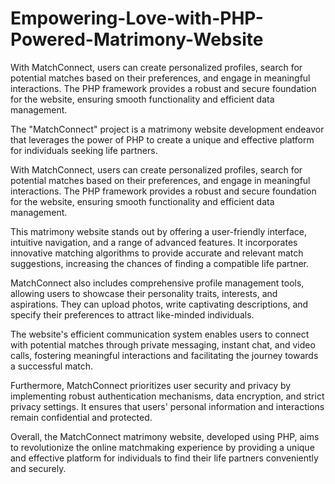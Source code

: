 # Empowering-Love-with-PHP-Powered-Matrimony-Website
With MatchConnect, users can create personalized profiles, search for potential matches based on their preferences, and engage in meaningful interactions. The PHP framework provides a robust and secure foundation for the website, ensuring smooth functionality and efficient data management.

The "MatchConnect" project is a matrimony website development endeavor that leverages the power of PHP to create a unique and effective platform for individuals seeking life partners. 

With MatchConnect, users can create personalized profiles, search for potential matches based on their preferences, and engage in meaningful interactions. The PHP framework provides a robust and secure foundation for the website, ensuring smooth functionality and efficient data management.

This matrimony website stands out by offering a user-friendly interface, intuitive navigation, and a range of advanced features. It incorporates innovative matching algorithms to provide accurate and relevant match suggestions, increasing the chances of finding a compatible life partner.

MatchConnect also includes comprehensive profile management tools, allowing users to showcase their personality traits, interests, and aspirations. They can upload photos, write captivating descriptions, and specify their preferences to attract like-minded individuals.

The website's efficient communication system enables users to connect with potential matches through private messaging, instant chat, and video calls, fostering meaningful interactions and facilitating the journey towards a successful match.

Furthermore, MatchConnect prioritizes user security and privacy by implementing robust authentication mechanisms, data encryption, and strict privacy settings. It ensures that users' personal information and interactions remain confidential and protected.

Overall, the MatchConnect matrimony website, developed using PHP, aims to revolutionize the online matchmaking experience by providing a unique and effective platform for individuals to find their life partners conveniently and securely.
